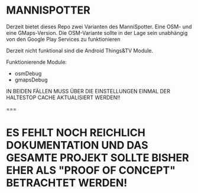 # MANNISPOTTER

Derzeit bietet dieses Repo zwei Varianten des ManniSpotter. Eine OSM- und eine GMaps-Version.
Die OSM-Variante sollte in der Lage sein unabhängig von den Google Play Services zu funktionieren

Derzeit nicht funktional sind die Android Things&TV Module.

Funktionierende Module:

- osmDebug
- gmapsDebug

IN BEIDEN FÄLLEN MUSS ÜBER DIE EINSTELLUNGEN EINMAL DER HALTESTOP CACHE AKTUALISIERT WERDEN!!

===


# ES FEHLT NOCH REICHLICH DOKUMENTATION UND DAS GESAMTE PROJEKT SOLLTE BISHER EHER ALS "PROOF OF CONCEPT" BETRACHTET WERDEN!
